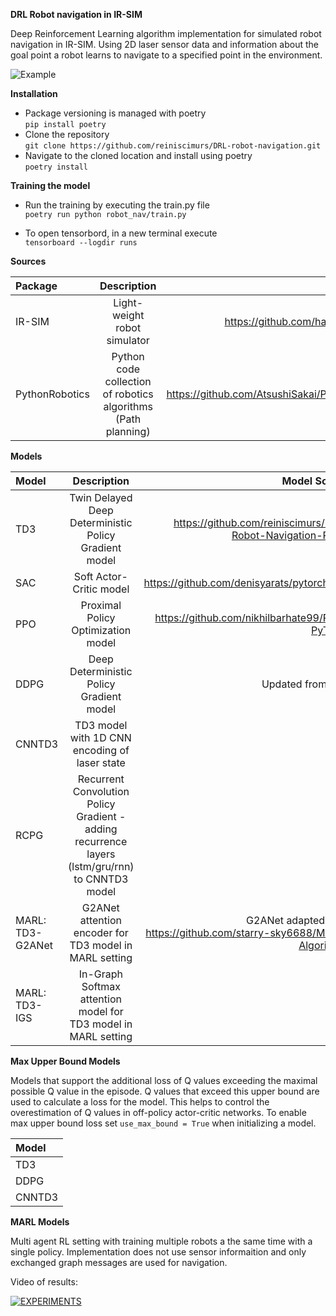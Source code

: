 **DRL Robot navigation in IR-SIM**

Deep Reinforcement Learning algorithm implementation for simulated robot navigation in IR-SIM. Using 2D laser sensor data
and information about the goal point a robot learns to navigate to a specified point in the environment.

![Example](https://github.com/reiniscimurs/DRL-robot-navigation-IR-SIM/blob/master/out.gif)

**Installation**

* Package versioning is managed with poetry \
`pip install poetry`
* Clone the repository \
`git clone https://github.com/reiniscimurs/DRL-robot-navigation.git`
* Navigate to the cloned location and install using poetry \
`poetry install`

**Training the model**

* Run the training by executing the train.py file \
`poetry run python robot_nav/train.py`

* To open tensorbord, in a new terminal execute \
`tensorboard --logdir runs`



**Sources**

| Package |                          Description                          |                              Source | 
|:--------|:-------------------------------------------------------------:|------------------------------------:| 
| IR-SIM  |                 Light-weight robot simulator                  | https://github.com/hanruihua/ir-sim |
| PythonRobotics  | Python code collection of robotics algorithms (Path planning) | https://github.com/AtsushiSakai/PythonRobotics |


**Models**

| Model            |                                           Description                                           |                    Model                           Source | 
|:-----------------|:-----------------------------------------------------------------------------------------------:|----------------------------------------------------------:|
| TD3              |                      Twin Delayed Deep Deterministic Policy Gradient model                      | https://github.com/reiniscimurs/DRL-Robot-Navigation-ROS2 | 
| SAC              |                                     Soft Actor-Critic model                                     |                https://github.com/denisyarats/pytorch_sac | 
| PPO              |                               Proximal Policy Optimization model                                |            https://github.com/nikhilbarhate99/PPO-PyTorch | 
| DDPG             |                            Deep Deterministic Policy Gradient model                             |                                          Updated from TD3 | 
| CNNTD3           |                          TD3 model with 1D CNN encoding of laser state                          |                                                         - |
| RCPG             | Recurrent Convolution Policy Gradient - adding recurrence layers (lstm/gru/rnn) to CNNTD3 model |                                                         - |
| MARL: TD3-G2ANet |                     G2ANet attention encoder for TD3 model in MARL setting                      |                                      G2ANet adapted from https://github.com/starry-sky6688/MARL-Algorithms |
| MARL: TD3-IGS    |                 In-Graph Softmax attention model for TD3 model in MARL setting                  |                                                         - |

**Max Upper Bound Models**

Models that support the additional loss of Q values exceeding the maximal possible Q value in the episode. Q values that exceed this upper bound are used to calculate a loss for the model. This helps to control the overestimation of Q values in off-policy actor-critic networks.
To enable max upper bound loss set `use_max_bound = True` when initializing a model.

| Model  |  
|:-------|
| TD3    | 
| DDPG   | 
| CNNTD3 |

**MARL Models**

Multi agent RL setting with training multiple robots a the same time with a single policy. Implementation does not use sensor informaition and only exchanged graph messages are used for navigation.

Video of results:

[![EXPERIMENTS](https://img.youtube.com/vi/SGl7sil_dpo/0.jpg)](https://www.youtube.com/watch?v=SGl7sil_dpo)